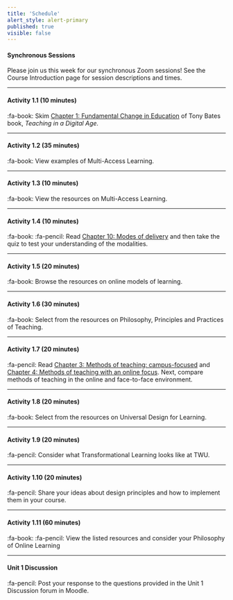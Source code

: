 ```yaml
---
title: 'Schedule'
alert_style: alert-primary
published: true
visible: false
---
```



#### Synchronous Sessions
Please join us this week for our synchronous Zoom sessions! See the Course Introduction page for session descriptions and times.

---
#### Activity 1.1 (10 minutes)
:fa-book: Skim [Chapter 1: Fundamental Change in Education](https://pressbooks.bccampus.ca/teachinginadigitalagev2/part/chapter-1-fundamental-change-in-education/) of Tony Bates book, *Teaching in a Digital Age.*

---
#### Activity 1.2  (35 minutes)
:fa-book: View examples of Multi-Access Learning.

---
#### Activity 1.3  (10 minutes)
:fa-book: View the resources on Multi-Access Learning.

---
#### Activity 1.4  (10 minutes)
:fa-book: :fa-pencil: Read [Chapter 10: Modes of delivery](https://pressbooks.bccampus.ca/teachinginadigitalagev2/part/chapter-10-modes-of-delivery/) and then take the quiz to test your understanding of the modalities.

---
#### Activity 1.5  (20 minutes)
:fa-book: Browse the resources on online models of learning.

---
#### Activity 1.6  (30 minutes)
:fa-book: Select from the resources on Philosophy, Principles and Practices of Teaching.

---
#### Activity 1.7  (20 minutes)
:fa-pencil: Read [Chapter 3: Methods of teaching: campus-focused](https://pressbooks.bccampus.ca/teachinginadigitalagev2/part/chapter-4-methods-of-teaching/) and [Chapter 4: Methods of teaching with an online focus](https://pressbooks.bccampus.ca/teachinginadigitalagev2/part/chapter-6-models-for-designing-teaching-and-learning/). Next, compare methods of teaching in the online and face-to-face environment.

---
#### Activity 1.8  (20 minutes)
:fa-book: Select from the resources on Universal Design for Learning.

---
#### Activity 1.9  (20 minutes)
:fa-pencil: Consider what Transformational Learning looks like at TWU.

---
#### Activity 1.10  (20 minutes)
:fa-pencil: Share your ideas about design principles and how to implement them in your course.

---
#### Activity 1.11  (60 minutes)
:fa-book: :fa-pencil: View the listed resources and consider your Philosophy of Online Learning

---
#### **Unit 1 Discussion**
:fa-pencil: Post your response to the questions provided in the Unit 1 Discussion forum in Moodle.
